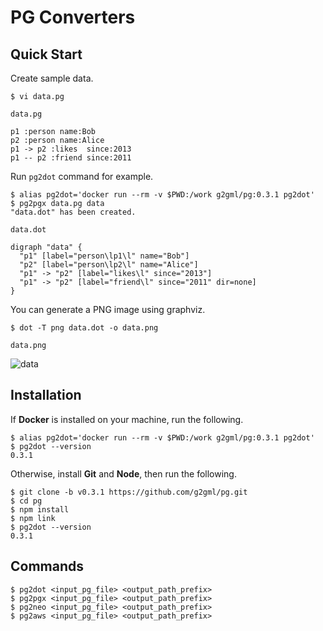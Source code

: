 # PG Converters

## Quick Start

Create sample data.

    $ vi data.pg

`data.pg`

    p1 :person name:Bob
    p2 :person name:Alice
    p1 -> p2 :likes  since:2013
    p1 -- p2 :friend since:2011

Run `pg2dot` command for example.

    $ alias pg2dot='docker run --rm -v $PWD:/work g2gml/pg:0.3.1 pg2dot'
    $ pg2pgx data.pg data
    "data.dot" has been created.

`data.dot`

    digraph "data" {
      "p1" [label="person\lp1\l" name="Bob"]
      "p2" [label="person\lp2\l" name="Alice"]
      "p1" -> "p2" [label="likes\l" since="2013"]
      "p1" -> "p2" [label="friend\l" since="2011" dir=none]
    }

You can generate a PNG image using graphviz.

    $ dot -T png data.dot -o data.png

`data.png`

![data](https://user-images.githubusercontent.com/4862919/54224265-658d3380-44b6-11e9-8f24-9a0ffef9c40d.png)

## Installation

If **Docker** is installed on your machine, run the following.

    $ alias pg2dot='docker run --rm -v $PWD:/work g2gml/pg:0.3.1 pg2dot'
    $ pg2dot --version
    0.3.1

Otherwise, install **Git** and **Node**, then run the following.
  
    $ git clone -b v0.3.1 https://github.com/g2gml/pg.git
    $ cd pg
    $ npm install
    $ npm link
    $ pg2dot --version
    0.3.1

## Commands

    $ pg2dot <input_pg_file> <output_path_prefix>
    $ pg2pgx <input_pg_file> <output_path_prefix>
    $ pg2neo <input_pg_file> <output_path_prefix>
    $ pg2aws <input_pg_file> <output_path_prefix>
